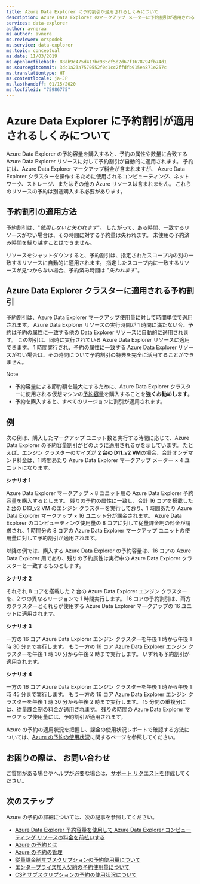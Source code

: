 ```yaml
---
title: Azure Data Explorer に予約割引が適用されるしくみについて
description: Azure Data Explorer のマークアップ メーターに予約割引が適用されるしくみについて説明します。
services: data-explorer
author: avneraa
ms.author: avnera
ms.reviewer: orspodek
ms.service: data-explorer
ms.topic: conceptual
ms.date: 11/03/2019
ms.openlocfilehash: 88ab9c475d417bc935cf5d2d67f1678794fb74d1
ms.sourcegitcommit: 3dc1a23a7570552f0d1cc2ffdfb915ea871e257c
ms.translationtype: HT
ms.contentlocale: ja-JP
ms.lasthandoff: 01/15/2020
ms.locfileid: "75986775"
---
```

# <a name="understand-how-the-reservation-discount-is-applied-to-azure-data-explorer"></a>Azure Data Explorer に予約割引が適用されるしくみについて

Azure Data Explorer の予約容量を購入すると、予約の属性や数量に合致する Azure Data Explorer リソースに対して予約割引が自動的に適用されます。 予約には、Azure Data Explorer マークアップ料金が含まれますが、 Azure Data Explorer クラスターを操作するために使用されるコンピューティング、ネットワーク、ストレージ、またはその他の Azure リソースは含まれません。 これらのリソースの予約は別途購入する必要があります。

## <a name="how-reservation-discount-is-applied"></a>予約割引の適用方法

予約割引は、"*使用しないと失われます*"。 したがって、ある時間、一致するリソースがない場合は、その時間に対する予約量は失われます。 未使用の予約済み時間を繰り越すことはできません。

リソースをシャットダウンすると、予約割引は、指定されたスコープ内の別の一致するリソースに自動的に適用されます。 指定したスコープ内に一致するリソースが見つからない場合、予約済み時間は "*失われます*"。

## <a name="reservation-discount-applied-to-azure-data-explorer-clusters"></a>Azure Data Explorer クラスターに適用される予約割引

予約割引は、Azure Data Explorer マークアップ使用量に対して時間単位で適用されます。 Azure Data Explorer リソースの実行時間が 1 時間に満たない合、予約は予約の属性に一致する他の Data Explorer リソースに自動的に適用されます。 この割引は、同時に実行されている Azure Data Explorer リソースに適用できます。 1 時間実行され、予約の属性に一致する Azure Data Explorer リソースがない場合は、その時間について予約割引の特典を完全に活用することができません。

> [!NOTE]
> * 予約容量による節約額を最大にするために、Azure Data Explorer クラスターに使用される仮想マシンの[予約容量](../../virtual-machines/windows/prepay-reserved-vm-instances.md)を購入することを**強くお勧めします**。
> * 予約を購入すると、すべてのリージョンに割引が適用されます。

## <a name="examples"></a>例

次の例は、購入したマークアップ ユニット数と実行する時間に応じて、Azure Data Explorer の予約容量割引がどのように適用されるかを示しています。
たとえば、エンジン クラスターのサイズが **2 台の D11_v2 VM**の場合、合計オンデマンド料金は、1 時間あたり Azure Data Explorer マークアップ メーター × 4 ユニットになります。 

**シナリオ 1** 

Azure Data Explorer マークアップ × 8 ユニット用の Azure Data Explorer 予約容量を購入するとします。 残りの予約の属性に一致し、合計 16 コアを搭載した 2 台の D13_v2 VM のエンジン クラスターを実行しており、1 時間あたり Azure Data Explorer マークアップ × 16 ユニット分が課金されます。 Azure Data Explorer のコンピューティング使用量の 8 コアに対して従量課金制の料金が請求され、1 時間分の 8 コアの Azure Data Explorer マークアップ ユニットの使用量に対して予約割引が適用されます。

以降の例では、購入する Azure Data Explorer の予約容量は、16 コアの Azure Data Explorer 用であり、残りの予約属性は実行中の Azure Data Explorer クラスターと一致するものとします。

**シナリオ 2** 

それぞれ 8 コアを搭載した 2 台の Azure Data Explorer エンジン クラスターを、2 つの異なるリージョンで 1 時間実行します。 16 コアの予約割引は、両方のクラスターとそれらが使用する Azure Data Explorer マークアップの 16 ユニットに適用されます。

**シナリオ 3** 

一方の 16 コア Azure Data Explorer エンジン クラスターを午後 1 時から午後 1 時 30 分まで実行します。 もう一方の 16 コア Azure Data Explorer エンジン クラスターを午後 1 時 30 分から午後 2 時まで実行します。 いずれも予約割引が適用されます。

**シナリオ 4** 

一方の 16 コア Azure Data Explorer エンジン クラスターを午後 1 時から午後 1 時 45 分まで実行します。 もう一方の 16 コア Azure Data Explorer エンジン クラスターを午後 1 時 30 分から午後 2 時まで実行します。 15 分間の重複分には、従量課金制の料金が適用されます。 残りの時間の Azure Data Explorer マークアップ使用量には、予約割引が適用されます。

Azure の予約の適用状況を把握し、課金の使用状況レポートで確認する方法については、[Azure の予約の使用状況](understand-reserved-instance-usage-ea.md)に関するページを参照してください。

## <a name="need-help-contact-us"></a>お困りの際は、 お問い合わせ

ご質問がある場合やヘルプが必要な場合は、[サポート リクエストを作成](https://go.microsoft.com/fwlink/?linkid=2083458)してください。

## <a name="next-steps"></a>次のステップ

Azure の予約の詳細については、次の記事を参照してください。

* [Azure Data Explorer 予約容量を使用して Azure Data Explorer コンピューティング リソースの料金を前払いする](../../data-explorer/pricing-reserved-capacity.md)  
* [Azure の予約とは](save-compute-costs-reservations.md)  
* [Azure の予約の管理](manage-reserved-vm-instance.md)  
* [従量課金制サブスクリプションの予約使用量について](understand-reserved-instance-usage.md)
* [エンタープライズ加入契約の予約使用量について](understand-reserved-instance-usage-ea.md)
* [CSP サブスクリプションの予約の使用状況について](https://docs.microsoft.com/partner-center/azure-reservations)
